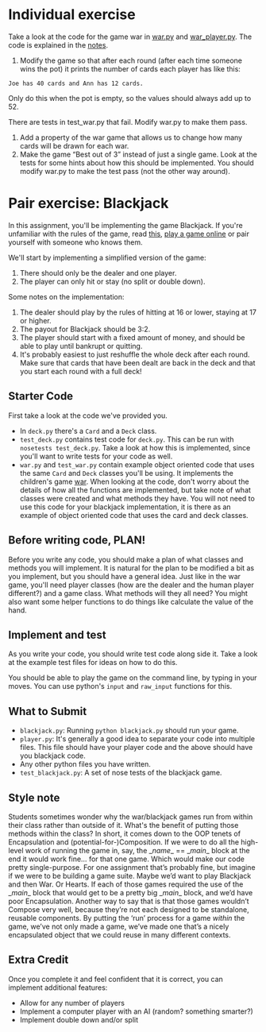 # Individual exercise

Take a look at the code for the game war in [war.py](src/war.py) and [war_player.py](src/war_player.py). The code is explained in the [notes](notes.md).

1. Modify the game so that after each round (after each time someone wins the pot) it prints the number of cards each player has like this:

  ```
  Joe has 40 cards and Ann has 12 cards.
  ```

  Only do this when the pot is empty, so the values should always add up to 52.

  There are tests in test_war.py that fail. Modify war.py to make them pass.

1. Add a property of the war game that allows us to change how many cards will be drawn for each war.
1. Make the game “Best out of 3” instead of just a single game. Look at the tests for some hints about how this should be implemented. You should modify war.py to make the test pass (not the other way around).

# Pair exercise: Blackjack

In this assignment, you'll be implementing the game Blackjack. If you're unfamiliar with the rules of the game, read [this](http://en.wikipedia.org/wiki/Blackjack), [play a game online](http://wizardofodds.com/play/blackjack/) or pair yourself with someone who knows them.

We'll start by implementing a simplified version of the game:

1. There should only be the dealer and one player.
1. The player can only hit or stay (no split or double down).

Some notes on the implementation:

1. The dealer should play by the rules of hitting at 16 or lower, staying at 17 or higher.
1. The payout for Blackjack should be 3:2.
1. The player should start with a fixed amount of money, and should be able to play until bankrupt or quitting.
1. It's probably easiest to just reshuffle the whole deck after each round. Make sure that cards that have been dealt are back in the deck and that you start each round with a full deck!


## Starter Code

First take a look at the code we've provided you.

* In `deck.py` there's a `Card` and a `Deck` class.
* `test_deck.py` contains test code for `deck.py`. This can be run with `nosetests test_deck.py`. Take a look at how this is implemented, since you'll want to write tests for your code as well.
* `war.py` and `test_war.py` contain example object oriented code that uses the same `Card` and `Deck` classes you'll be using. It implements the children's game [war](http://en.wikipedia.org/wiki/War_(card_game)). When looking at the code, don't worry about the details of how all the functions are implemented, but take note of what classes were created and what methods they have. You will not need to use this code for your blackjack implementation, it is there as an example of object oriented code that uses the card and deck classes.


## Before writing code, PLAN!

Before you write any code, you should make a plan of what classes and methods you will implement. It is natural for the plan to be modified a bit as you implement, but you should have a general idea. Just like in the war game, you'll need player classes (how are the dealer and the human player different?) and a game class. What methods will they all need? You might also want some helper functions to do things like calculate the value of the hand.


## Implement and test

As you write your code, you should write test code along side it. Take a look at the example test files for ideas on how to do this.

You should be able to play the game on the command line, by typing in your moves. You can use python's `input` and `raw_input` functions for this.


## What to Submit

* `blackjack.py`: Running `python blackjack.py` should run your game.
* `player.py`: It's generally a good idea to separate your code into multiple files. This file should have your player code and the above should have you blackjack code.
* Any other python files you have written.
* `test_blackjack.py`: A set of nose tests of the blackjack game.


## Style note
Students sometimes wonder why the war/blackjack games run from within their class rather than outside of it.  What's the benefit of putting those methods within the class?  In short, it comes down to the OOP tenets of Encapsulation and (potential-for-)Composition.  If we were to do all the high-level work of running the game in, say, the \__name__ == \__main__ block at the end it would work fine… for that one game.  Which would make our code pretty single-purpose.  For one assignment that’s probably fine, but imagine if we were to be building a game suite.  Maybe we’d want to play Blackjack and then War.  Or Hearts.  If each of those games required the use of the \__main__ block that would get to be a pretty big \__main__ block, and we’d have poor Encapsulation.  Another way to say that is that those games wouldn’t Compose very well, because they’re not each designed to be standalone, reusable components.  By putting the ‘run’ process for a game _within_ the game, we’ve not only made a game, we’ve made one that’s a nicely encapsulated object that we could reuse in many different contexts.


## Extra Credit

Once you complete it and feel confident that it is correct, you can implement additional features:

* Allow for any number of players
* Implement a computer player with an AI (random? something smarter?)
* Implement double down and/or split
